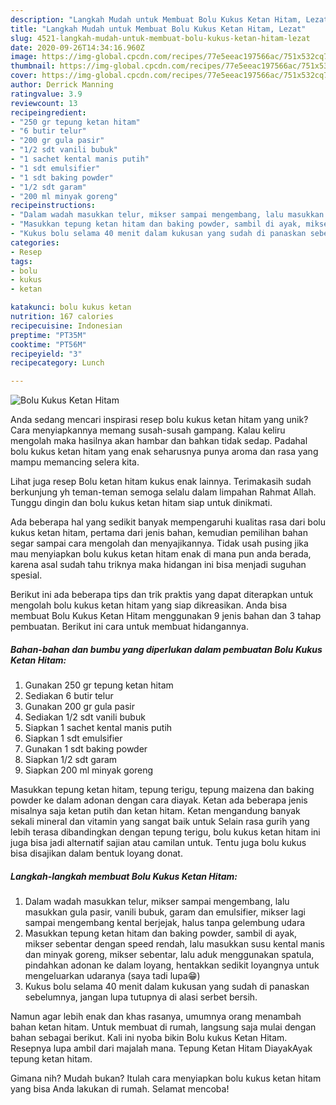 ```yaml
---
description: "Langkah Mudah untuk Membuat Bolu Kukus Ketan Hitam, Lezat"
title: "Langkah Mudah untuk Membuat Bolu Kukus Ketan Hitam, Lezat"
slug: 4521-langkah-mudah-untuk-membuat-bolu-kukus-ketan-hitam-lezat
date: 2020-09-26T14:34:16.960Z
image: https://img-global.cpcdn.com/recipes/77e5eeac197566ac/751x532cq70/bolu-kukus-ketan-hitam-foto-resep-utama.jpg
thumbnail: https://img-global.cpcdn.com/recipes/77e5eeac197566ac/751x532cq70/bolu-kukus-ketan-hitam-foto-resep-utama.jpg
cover: https://img-global.cpcdn.com/recipes/77e5eeac197566ac/751x532cq70/bolu-kukus-ketan-hitam-foto-resep-utama.jpg
author: Derrick Manning
ratingvalue: 3.9
reviewcount: 13
recipeingredient:
- "250 gr tepung ketan hitam"
- "6 butir telur"
- "200 gr gula pasir"
- "1/2 sdt vanili bubuk"
- "1 sachet kental manis putih"
- "1 sdt emulsifier"
- "1 sdt baking powder"
- "1/2 sdt garam"
- "200 ml minyak goreng"
recipeinstructions:
- "Dalam wadah masukkan telur, mikser sampai mengembang, lalu masukkan gula pasir, vanili bubuk, garam dan emulsifier, mikser lagi sampai mengembang kental berjejak, halus tanpa gelembung udara"
- "Masukkan tepung ketan hitam dan baking powder, sambil di ayak, mikser sebentar dengan speed rendah, lalu masukkan susu kental manis dan minyak goreng, mikser sebentar, lalu aduk menggunakan spatula, pindahkan adonan ke dalam loyang, hentakkan sedikit loyangnya untuk mengeluarkan udaranya (saya tadi lupa😁)"
- "Kukus bolu selama 40 menit dalam kukusan yang sudah di panaskan sebelumnya, jangan lupa tutupnya di alasi serbet bersih."
categories:
- Resep
tags:
- bolu
- kukus
- ketan

katakunci: bolu kukus ketan 
nutrition: 167 calories
recipecuisine: Indonesian
preptime: "PT35M"
cooktime: "PT56M"
recipeyield: "3"
recipecategory: Lunch

---
```



![Bolu Kukus Ketan Hitam](https://img-global.cpcdn.com/recipes/77e5eeac197566ac/751x532cq70/bolu-kukus-ketan-hitam-foto-resep-utama.jpg)

Anda sedang mencari inspirasi resep bolu kukus ketan hitam yang unik? Cara menyiapkannya memang susah-susah gampang. Kalau keliru mengolah maka hasilnya akan hambar dan bahkan tidak sedap. Padahal bolu kukus ketan hitam yang enak seharusnya punya aroma dan rasa yang mampu memancing selera kita.

Lihat juga resep Bolu ketan hitam kukus enak lainnya. Terimakasih sudah berkunjung yh teman-teman semoga selalu dalam limpahan Rahmat Allah. Tunggu dingin dan bolu kukus ketan hitam siap untuk dinikmati.

Ada beberapa hal yang sedikit banyak mempengaruhi kualitas rasa dari bolu kukus ketan hitam, pertama dari jenis bahan, kemudian pemilihan bahan segar sampai cara mengolah dan menyajikannya. Tidak usah pusing jika mau menyiapkan bolu kukus ketan hitam enak di mana pun anda berada, karena asal sudah tahu triknya maka hidangan ini bisa menjadi suguhan spesial.


Berikut ini ada beberapa tips dan trik praktis yang dapat diterapkan untuk mengolah bolu kukus ketan hitam yang siap dikreasikan. Anda bisa membuat Bolu Kukus Ketan Hitam menggunakan 9 jenis bahan dan 3 tahap pembuatan. Berikut ini cara untuk membuat hidangannya.

<!--inarticleads1-->

##### Bahan-bahan dan bumbu yang diperlukan dalam pembuatan Bolu Kukus Ketan Hitam:

1. Gunakan 250 gr tepung ketan hitam
1. Sediakan 6 butir telur
1. Gunakan 200 gr gula pasir
1. Sediakan 1/2 sdt vanili bubuk
1. Siapkan 1 sachet kental manis putih
1. Siapkan 1 sdt emulsifier
1. Gunakan 1 sdt baking powder
1. Siapkan 1/2 sdt garam
1. Siapkan 200 ml minyak goreng


Masukkan tepung ketan hitam, tepung terigu, tepung maizena dan baking powder ke dalam adonan dengan cara diayak. Ketan ada beberapa jenis misalnya saja ketan putih dan ketan hitam. Ketan mengandung banyak sekali mineral dan vitamin yang sangat baik untuk Selain rasa gurih yang lebih terasa dibandingkan dengan tepung terigu, bolu kukus ketan hitam ini juga bisa jadi alternatif sajian atau camilan untuk. Tentu juga bolu kukus bisa disajikan dalam bentuk loyang donat. 

<!--inarticleads2-->

##### Langkah-langkah membuat Bolu Kukus Ketan Hitam:

1. Dalam wadah masukkan telur, mikser sampai mengembang, lalu masukkan gula pasir, vanili bubuk, garam dan emulsifier, mikser lagi sampai mengembang kental berjejak, halus tanpa gelembung udara
1. Masukkan tepung ketan hitam dan baking powder, sambil di ayak, mikser sebentar dengan speed rendah, lalu masukkan susu kental manis dan minyak goreng, mikser sebentar, lalu aduk menggunakan spatula, pindahkan adonan ke dalam loyang, hentakkan sedikit loyangnya untuk mengeluarkan udaranya (saya tadi lupa😁)
1. Kukus bolu selama 40 menit dalam kukusan yang sudah di panaskan sebelumnya, jangan lupa tutupnya di alasi serbet bersih.


Namun agar lebih enak dan khas rasanya, umumnya orang menambah bahan ketan hitam. Untuk membuat di rumah, langsung saja mulai dengan bahan sebagai berikut. Kali ini nyoba bikin Bolu kukus Ketan Hitam. Resepnya lupa ambil dari majalah mana. Tepung Ketan Hitam DiayakAyak tepung ketan hitam. 

Gimana nih? Mudah bukan? Itulah cara menyiapkan bolu kukus ketan hitam yang bisa Anda lakukan di rumah. Selamat mencoba!
